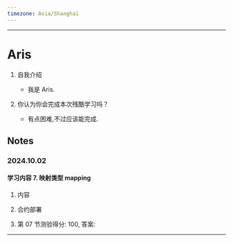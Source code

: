 ```yaml
---
timezone: Asia/Shanghai
---
```


---

# Aris

1. 自我介绍
    - 我是 Aris.

2. 你认为你会完成本次残酷学习吗？
    - 有点困难,不过应该能完成.

## Notes

<!-- Content_START -->

### 2024.10.02

#### 学习内容 7. 映射类型 mapping

1. 内容

2. 合约部署

3. 第 07 节测验得分: 100, 答案: 

---



<!-- Content_END -->
